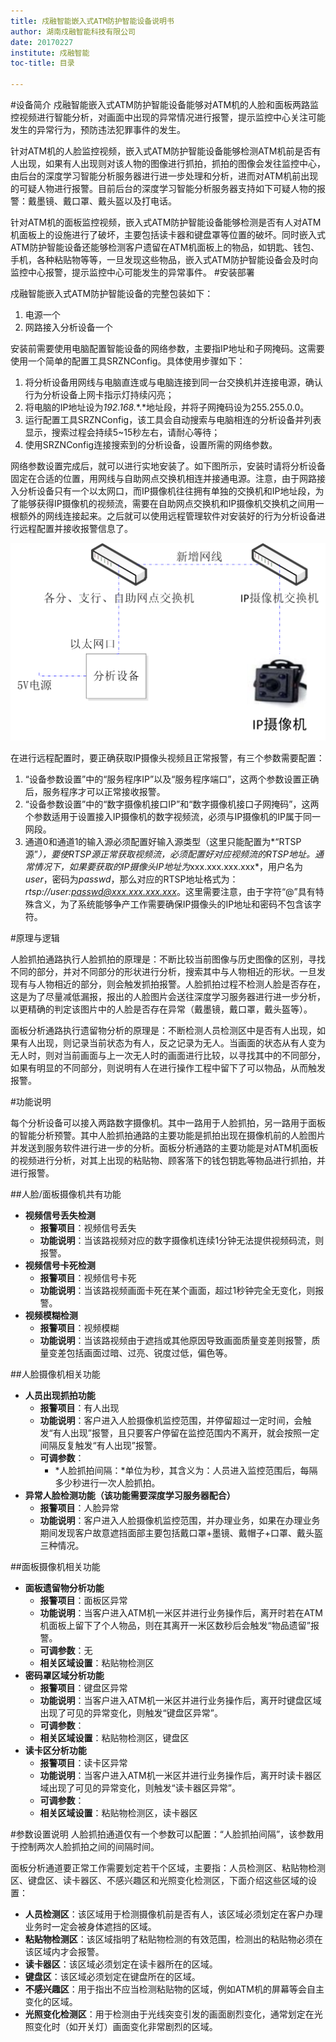 ```yaml
---
title: 戍融智能嵌入式ATM防护智能设备说明书
author: 湖南戍融智能科技有限公司
date: 20170227
institute: 戍融智能 
toc-title: 目录

---
```


#设备简介
戍融智能嵌入式ATM防护智能设备能够对ATM机的人脸和面板两路监控视频进行智能分析，对画面中出现的异常情况进行报警，提示监控中心关注可能发生的异常行为，预防违法犯罪事件的发生。

针对ATM机的人脸监控视频，嵌入式ATM防护智能设备能够检测ATM机前是否有人出现，如果有人出现则对该人物的图像进行抓拍，抓拍的图像会发往监控中心，由后台的深度学习智能分析服务器进行进一步处理和分析，进而对ATM机前出现的可疑人物进行报警。目前后台的深度学习智能分析服务器支持如下可疑人物的报警：戴墨镜、戴口罩、戴头盔以及打电话。

针对ATM机的面板监控视频，嵌入式ATM防护智能设备能够检测是否有人对ATM机面板上的设施进行了破坏，主要包括读卡器和键盘罩等位置的破坏。同时嵌入式ATM防护智能设备还能够检测客户遗留在ATM机面板上的物品，如钥匙、钱包、手机，各种粘贴物等等，一旦发现这些物品，嵌入式ATM防护智能设备会及时向监控中心报警，提示监控中心可能发生的异常事件。
#安装部署

戍融智能嵌入式ATM防护智能设备的完整包装如下：

1. 电源一个
2. 网路接入分析设备一个

安装前需要使用电脑配置智能设备的网络参数，主要指IP地址和子网掩码。这需要使用一个简单的配置工具SRZNConfig。具体使用步骤如下：

1. 将分析设备用网线与电脑直连或与电脑连接到同一台交换机并连接电源，确认行为分析设备上网卡指示灯持续闪亮；
2. 将电脑的IP地址设为*192.168.*\*.*地址段，并将子网掩码设为255.255.0.0。
3. 运行配置工具SRZNConfig，该工具会自动搜索与电脑相连的分析设备并列表显示，搜索过程会持续5\~15秒左右，请耐心等待；
4. 使用SRZNConfig连接搜索到的分析设备，设置所需的网络参数。

网络参数设置完成后，就可以进行实地安装了。如下图所示，安装时请将分析设备固定在合适的位置，用网线与自助网点交换机相连并接通电源。注意，由于网路接入分析设备只有一个以太网口，而IP摄像机往往拥有单独的交换机和IP地址段，为了能够获得IP摄像机的视频流，需要在自助网点交换机和IP摄像机交换机之间用一根额外的网线连接起来。之后就可以使用远程管理软件对安装好的行为分析设备进行远程配置并接收报警信息了。

![](media/ab.png)

在进行远程配置时，要正确获取IP摄像头视频且正常报警，有三个参数需要配置：

1. “设备参数设置”中的“服务程序IP”以及“服务程序端口”，这两个参数设置正确后，服务程序才可以正常接收报警。
2. “设备参数设置”中的“数字摄像机接口IP”和“数字摄像机接口子网掩码”，这两个参数适用于设置接入IP摄像机的数字视频流，必须与IP摄像机的IP属于同一网段。
3. 通道0和通道1的输入源必须配置好输入源类型（这里只能配置为*“RTSP源”*），要使RTSP源正常获取视频流，必须配置好对应视频流的RTSP地址。通常情况下，如果要获取的IP摄像头IP地址为*xxx.xxx.xxx.xxx*，用户名为*user*，密码为*passwd*，那么对应的RTSP地址格式为：*rtsp://user:passwd@xxx.xxx.xxx.xxx*。这里需要注意，由于字符“@”具有特殊含义，为了系统能够争产工作需要确保IP摄像头的IP地址和密码不包含该字符。

#原理与逻辑

人脸抓拍通路执行人脸抓拍的原理是：不断比较当前图像与历史图像的区别，寻找不同的部分，并对不同部分的形状进行分析，搜索其中与人物相近的形状。一旦发现有与人物相近的部分，则会触发抓拍报警。人脸抓拍过程不检测人脸是否存在，这是为了尽量减低漏报，报出的人脸图片会送往深度学习服务器进行进一步分析，以更精确的判定该图片中的人脸是否存在异常（戴墨镜，戴口罩，戴头盔等）。

面板分析通路执行遗留物分析的原理是：不断检测人员检测区中是否有人出现，如果有人出现，则记录当前状态为有人，反之记录为无人。当画面的状态从有人变为无人时，则对当前画面与上一次无人时的画面进行比较，以寻找其中的不同部分，如果有明显的不同部分，则说明有人在进行操作工程中留下了可以物品，从而触发报警。

#功能说明

每个分析设备可以接入两路数字摄像机。其中一路用于人脸抓拍，另一路用于面板的智能分析预警。其中人脸抓拍通路的主要功能是抓拍出现在摄像机前的人脸图片并发送到服务软件进行进一步的分析。面板分析通路的主要功能是对ATM机面板的视频进行分析，对其上出现的粘贴物、顾客落下的钱包钥匙等物品进行抓拍，并进行报警。

##人脸/面板摄像机共有功能
* **视频信号丢失检测**
	* **报警项目**：视频信号丢失
	* **功能说明**：当该路视频对应的数字摄像机连续1分钟无法提供视频码流，则报警。
* **视频信号卡死检测**
	* **报警项目**：视频信号卡死
	* **功能说明**：当该路视频画面卡死在某个画面，超过1秒钟完全无变化，则报警。
* **视频模糊检测**
	* **报警项目**：视频模糊
	* **功能说明**：当该路视频由于遮挡或其他原因导致画面质量变差则报警，质量变差包括画面过暗、过亮、锐度过低，偏色等。

##人脸摄像机相关功能
* **人员出现抓拍功能**
	* **报警项目**：有人出现
	* **功能说明**：客户进入人脸摄像机监控范围，并停留超过一定时间，会触发“有人出现”报警，且只要客户停留在监控范围内不离开，就会按照一定间隔反复触发“有人出现”报警。
	* **可调参数**：
		* *人脸抓拍间隔：*单位为秒，其含义为：人员进入监控范围后，每隔多少秒进行一次人脸抓拍。
* **异常人脸检测功能（该功能需要深度学习服务器配合）**
	* **报警项目**：人脸异常
	* **功能说明**：客户进入人脸摄像机监控范围，并办理业务，如果在办理业务期间发现客户故意遮挡面部主要包括戴口罩+墨镜、戴帽子+口罩、戴头盔三种情况。

##面板摄像机相关功能
* **面板遗留物分析功能**
	* **报警项目**：面板区异常
	* **功能说明**：当客户进入ATM机一米区并进行业务操作后，离开时若在ATM机面板上留下了个人物品，则在其离开一米区数秒后会触发“物品遗留”报警。
	* **可调参数**：无
	* **相关区域设置**：粘贴物检测区
* **密码罩区域分析功能**
	* **报警项目**：键盘区异常
	* **功能说明**：当客户进入ATM机一米区并进行业务操作后，离开时键盘区域出现了可见的异常变化，则触发“键盘区异常”。
	* **可调参数**：
	* **相关区域设置**：粘贴物检测区，键盘区
* **读卡区分析功能**
	* **报警项目**：读卡区异常
	* **功能说明**：当客户进入ATM机一米区并进行业务操作后，离开时读卡器区域出现了可见的异常变化，则触发“读卡器区异常”。
	* **可调参数**：
	* **相关区域设置**：粘贴物检测区，读卡器区

#参数设置说明
人脸抓拍通道仅有一个参数可以配置：“人脸抓拍间隔”，该参数用于控制两次人脸抓拍之间的间隔时间。

面板分析通道要正常工作需要划定若干个区域，主要指：人员检测区、粘贴物检测区、键盘区、读卡器区、不感兴趣区和光照变化检测区，下面介绍这些区域的设置：

* **人员检测区**：该区域用于检测摄像机前是否有人，该区域必须划定在客户办理业务时一定会被身体遮挡的区域。
* **粘贴物检测区**：该区域指明了粘贴物检测的有效范围，检测出的粘贴物必须在该区域内才会报警。
* **读卡器区**：该区域必须划定在读卡器所在的区域。
* **键盘区**：该区域必须划定在键盘所在的区域。
* **不感兴趣区**：用于指出不应当检测粘贴物的区域，例如ATM机的屏幕等会自主变化的区域。
* **光照变化检测区**：用于检测由于光线突变引发的画面剧烈变化，通常划定在光照变化时（如开关灯）画面变化非常剧烈的区域。
